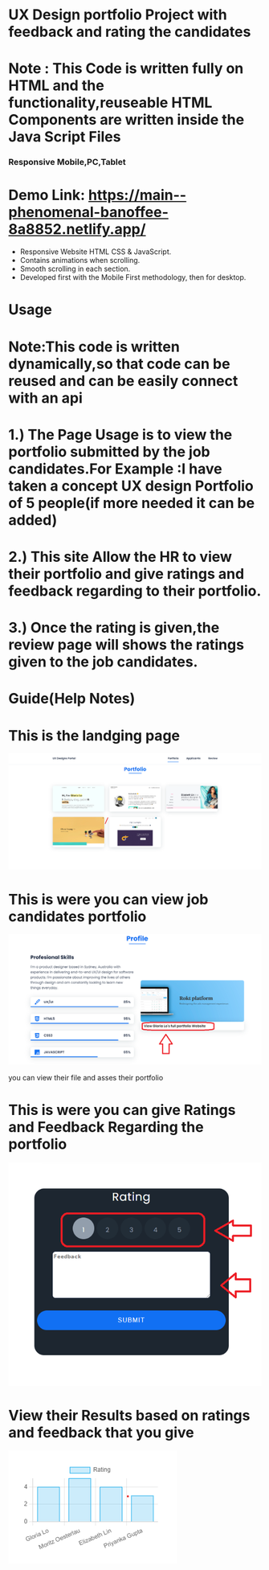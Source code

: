 # UX Design portfolio Project with feedback and rating the candidates
# Note : This Code is written fully on HTML and the functionality,reuseable HTML Components are written inside the Java Script Files
### Responsive Mobile,PC,Tablet

# Demo Link: https://main--phenomenal-banoffee-8a8852.netlify.app/

- Responsive Website HTML CSS & JavaScript.
- Contains animations when scrolling.
- Smooth scrolling in each section.
- Developed first with the Mobile First methodology, then for desktop.

# Usage
# Note:This code is written dynamically,so that code can be reused and can be easily connect with an api

# 1.) The Page Usage is to view the portfolio submitted by the job candidates.For Example :I have taken a concept UX design Portfolio of 5 people(if more needed it can be added)
# 2.) This site Allow the HR to view their portfolio and give ratings and feedback regarding to their portfolio.
# 3.) Once the rating is given,the review page will shows the ratings given to the job candidates.


# Guide(Help Notes)

# This is the landging page  
![alt text](image.png)  

# This is were you can view job candidates portfolio
![alt text](image-1.png)

you can view their file and asses their portfolio

# This is were you can give Ratings and Feedback Regarding the portfolio
![alt text](image-2.png)

# View their Results based on ratings and feedback that you give
![alt text](image-3.png)


